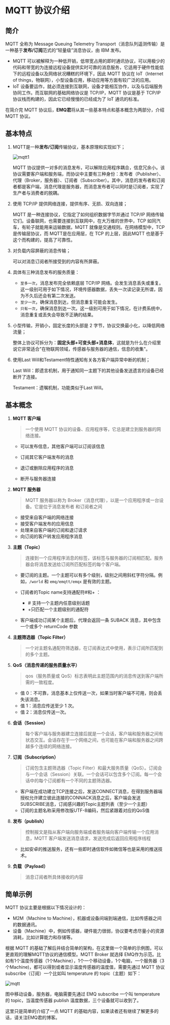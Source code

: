 # MQTT 协议介绍

## 简介

MQTT 全称为 Message Queuing Telemetry Transport（消息队列遥测传输）是一种基于**发布/订阅**范式的“轻量级”消息协议，由 IBM 发布。

- MQTT 可以被解释为一种低开销，低带宽占用的即时通讯协议，可以用极少的代码和带宽的为连接远程设备提供实时可靠的消息服务，它适用于硬件性能低下的远程设备以及网络状况糟糕的环境下，因此 MQTT 协议在 IoT（Internet of things，物联网），小型设备应用，移动应用等方面有较广泛的应用。
- IoT 设备要运作，就必须连接到互联网，设备才能相互协作，以及与后端服务协同工作。而互联网的基础网络协议是 TCP/IP，MQTT 协议是基于 TCP/IP 协议栈而构建的，因此它已经慢慢的已经成为了 IoT 通讯的标准。

在简介完 MQTT 协议后，**EMQ君**将从其一些基本特点和基本概念为两部分，介绍 MQTT 协议。

## 基本特点

1. MQTT是一种**发布/订阅**传输协议，基本原理和实现如下；

   ![mqtt1](/about-blog/media/mqtt1.png)

   MQTT 协议提供一对多的消息发布，可以解除应用程序耦合，信息冗余小。该协议需要客户端和服务端，而协议中主要有三种身份：发布者（Publisher）、代理（Broker，服务器）、订阅者（Subscriber）。其中，消息的发布者和订阅者都是客户端，消息代理是服务器，而消息发布者可以同时是订阅者，实现了生产者与消费者的脱耦。

2. 使用 TCP/IP 提供网络连接，提供有序、无损、双向连接；

   MQTT 是一种连接协议，它指定了如何组织数据字节并通过 TCP/IP 网络传输它们。设备联网，也需要连接到互联网中，在大万维的世界中，TCP 如同汽车，有轮子就能用来运输数据，MQTT 就像是交通规则。在网络模型中，TCP是传输层协议，而 MQTT是在应用层，在 TCP 的上层，因此MQTT 也是基于这个而构建的，提高了可靠性。

3. 对负载内容屏蔽的消息传输；

   可以对消息订阅者所接受到的内容有所屏蔽。

4. 具体有三种消息发布的服务质量：

   - `至多一次`，消息发布完全依赖底层 TCP/IP 网络。会发生消息丢失或重复。这一级别可用于如下情况，环境传感器数据，丢失一次读记录无所谓，因为不久后还会有第二次发送。
   - `至少一次`，确保消息到达，但消息重复可能会发生。
   - `只有一次`，确保消息到达一次。这一级别可用于如下情况，在计费系统中，消息重复或丢失会导致不正确的结果。

5. 小型传输，开销小，固定长度的头部是 2 字节，协议交换最小化，以降低网络流量；

   整体上协议可拆分为：**固定头部+可变头部+消息体**，这就是为什么在介绍里说它非常适合"在物联网领域，传感器与服务器的通信，信息的收集"。

6. 使用Last Will和Testament特性通知有关各方客户端异常中断的机制；

   Last Will：即遗言机制，用于通知同一主题下的其他设备发送遗言的设备已经断开了连接。

   Testament：遗嘱机制，功能类似于Last Will。

## 基本概念

1. **MQTT 客户端** 

   >  一个使用 MQTT 协议的设备、应用程序等，它总是建立到服务器的网络连接。

   - 可以发布信息，其他客户端可以订阅该信息

   - 订阅其它客户端发布的消息
   - 退订或删除应用程序的消息
   - 断开与服务器连接

2. **MQTT 服务器**

   > MQTT 服务器以称为 Broker（消息代理），以是一个应用程序或一台设备。它是位于消息发布者 和订阅者之间

   - 接受来自客户端的网络连接
   - 接受客户端发布的应用信息
   - 处理来自客户端的订阅和退订请求
   - 向订阅的客户转发应用程序消息

3. **主题（Topic）**

   > 连接到一个应用程序消息的标签，该标签与服务器的订阅相匹配。服务器会将消息发送给订阅所匹配标签的每个客户端。

   - 要订阅的主题。一个主题可以有多个级别，级别之间用斜杠字符分隔。例如，`/world` 和 `emq/emqtt/emqx` 是有效的主题。

   - 订阅者的Topic name支持通配符#和+ ：
     - \# 支持一个主题内任意级别话题
     - +只匹配一个主题级别的通配符
   - 客户端成功订阅某个主题后，代理会返回一条 SUBACK 消息，其中包含一个或多个 returnCode 参数

4. **主题筛选器（Topic Filter）**

   > 一个对主题名通配符筛选器，在订阅表达式中使用，表示订阅所匹配到的多个主题。

5. **QoS（消息传递的服务质量水平）**

   >qos（服务质量或 QoS）标志表明此主题范围内的消息传送到客户端所需的一致程度。 

   - 值 0：不可靠，消息基本上仅传送一次，如果当时客户端不可用，则会丢失该消息。
   - 值 1：消息应传送至少 1 次。
   - 值 2：消息仅传送一次。

6. **会话（Session）**

   > 每个客户端与服务器建立连接后就是一个会话，客户端和服务器之间有状态交互。会话存在于一个网络之间，也可能在客户端和服务器之间跨越多个连续的网络连接。

7. **订阅（Subscription）**

   > 订阅包含主题筛选器（Topic Filter）和最大服务质量（QoS）。订阅会与一个会话（Session）关联。一个会话可以包含多个订阅。每一个会话中的每个订阅都有一个不同的主题筛选器。

   - 客户端在成功建立TCP连接之后，发送CONNECT消息，在得到服务器端授权允许建立彼此连接的CONNACK消息之后，客户端会发送SUBSCRIBE消息，订阅感兴趣的Topic主题列表（至少一个主题）
   - 订阅的主题名称采用修改版UTF-8编码，然后紧跟着对应的QoS值

8. **发布（publish）**

   > 控制报文是指从客户端向服务端或者服务端向客户端传输一个应用消息，MQTT 客户端发送消息请求，发送完成后返回应用程序线程

   - 比如安卓的推送服务，还有一些即时通信软件如微信等也是采用的推送技术。

9. **负载（Payload）**

   > 消息订阅者所具体接收的内容

## 简单示例

MQTT 协议主要是根据以下情况设计的：

- M2M（Machine to Machine），机器或设备间端到端通信，比如传感器之间的数据通讯。
- 设备（Machine）中，例如传感器，硬件能力很弱，协议要考虑尽量小的资源消耗，比如计算能力和存储等。

根据 MQTT 的基础了解后并结合简单的架构，在这里做一个简单的示例图，可以更直观的理解MQTT协议的通信模型。MQTT Broker 就选择 EMQ作为示范。比如有1个温度传感器（1个Machine），1个一个移动设备，1个电脑，一个服务器（3个Machine)，都可以得到或者显示温度传感器的温度值，需要先通过 MQTT 协议subscribe（订阅）一个比如叫 temperature 的 topic（主题）如下：

![mqtt](/about-blog/media/mqtt2.png)

图中移动设备，服务器，电脑需要先通过 EMQ subscribe 一个叫 temperature 的 topic，当温度传感器 publish 温度数据，三个设备就可以收到了。

 

这里只是简单的介绍了一点 MQTT 的基础内容，如果读者还有继续了解更多的话，请关注EMQ君的博客。